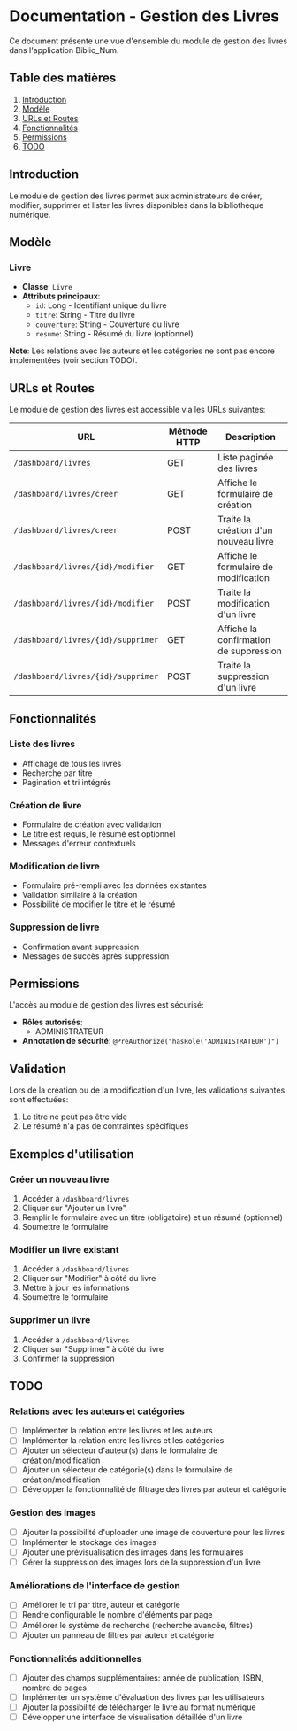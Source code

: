 # Documentation - Gestion des Livres

Ce document présente une vue d'ensemble du module de gestion des livres dans l'application Biblio_Num.

## Table des matières
1. [Introduction](#introduction)
2. [Modèle](#modèle)
3. [URLs et Routes](#urls-et-routes)
4. [Fonctionnalités](#fonctionnalités)
5. [Permissions](#permissions)
6. [TODO](#todo)

## Introduction

Le module de gestion des livres permet aux administrateurs de créer, modifier, supprimer et lister les livres disponibles dans la bibliothèque numérique.

## Modèle

### Livre
- **Classe**: `Livre`
- **Attributs principaux**:
  - `id`: Long - Identifiant unique du livre
  - `titre`: String - Titre du livre
  - `couverture`: String - Couverture du livre
  - `resume`: String - Résumé du livre (optionnel)
  
**Note**: Les relations avec les auteurs et les catégories ne sont pas encore implémentées (voir section TODO).

## URLs et Routes

Le module de gestion des livres est accessible via les URLs suivantes:

| URL                            | Méthode HTTP | Description                              |
|--------------------------------|-------------|------------------------------------------|
| `/dashboard/livres`            | GET         | Liste paginée des livres                 |
| `/dashboard/livres/creer`      | GET         | Affiche le formulaire de création        |
| `/dashboard/livres/creer`      | POST        | Traite la création d'un nouveau livre    |
| `/dashboard/livres/{id}/modifier` | GET      | Affiche le formulaire de modification    |
| `/dashboard/livres/{id}/modifier` | POST     | Traite la modification d'un livre        |
| `/dashboard/livres/{id}/supprimer` | GET     | Affiche la confirmation de suppression   |
| `/dashboard/livres/{id}/supprimer` | POST    | Traite la suppression d'un livre         |

## Fonctionnalités

### Liste des livres
- Affichage de tous les livres
- Recherche par titre
- Pagination et tri intégrés

### Création de livre
- Formulaire de création avec validation
- Le titre est requis, le résumé est optionnel
- Messages d'erreur contextuels

### Modification de livre
- Formulaire pré-rempli avec les données existantes
- Validation similaire à la création
- Possibilité de modifier le titre et le résumé

### Suppression de livre
- Confirmation avant suppression
- Messages de succès après suppression

## Permissions

L'accès au module de gestion des livres est sécurisé:

- **Rôles autorisés**: 
  - ADMINISTRATEUR
- **Annotation de sécurité**: `@PreAuthorize("hasRole('ADMINISTRATEUR')")`

## Validation

Lors de la création ou de la modification d'un livre, les validations suivantes sont effectuées:

1. Le titre ne peut pas être vide
2. Le résumé n'a pas de contraintes spécifiques

## Exemples d'utilisation

### Créer un nouveau livre
1. Accéder à `/dashboard/livres`
2. Cliquer sur "Ajouter un livre"
3. Remplir le formulaire avec un titre (obligatoire) et un résumé (optionnel)
4. Soumettre le formulaire

### Modifier un livre existant
1. Accéder à `/dashboard/livres`
2. Cliquer sur "Modifier" à côté du livre
3. Mettre à jour les informations
4. Soumettre le formulaire

### Supprimer un livre
1. Accéder à `/dashboard/livres`
2. Cliquer sur "Supprimer" à côté du livre
3. Confirmer la suppression

## TODO

### Relations avec les auteurs et catégories
- [ ] Implémenter la relation entre les livres et les auteurs
- [ ] Implémenter la relation entre les livres et les catégories
- [ ] Ajouter un sélecteur d'auteur(s) dans le formulaire de création/modification
- [ ] Ajouter un sélecteur de catégorie(s) dans le formulaire de création/modification
- [ ] Développer la fonctionnalité de filtrage des livres par auteur et catégorie

### Gestion des images
- [ ] Ajouter la possibilité d'uploader une image de couverture pour les livres
- [ ] Implémenter le stockage des images
- [ ] Ajouter une prévisualisation des images dans les formulaires
- [ ] Gérer la suppression des images lors de la suppression d'un livre

### Améliorations de l'interface de gestion
- [ ] Améliorer le tri par titre, auteur et catégorie
- [ ] Rendre configurable le nombre d'éléments par page
- [ ] Améliorer le système de recherche (recherche avancée, filtres)
- [ ] Ajouter un panneau de filtres par auteur et catégorie

### Fonctionnalités additionnelles
- [ ] Ajouter des champs supplémentaires: année de publication, ISBN, nombre de pages
- [ ] Implémenter un système d'évaluation des livres par les utilisateurs
- [ ] Ajouter la possibilité de télécharger le livre au format numérique
- [ ] Développer une interface de visualisation détaillée d'un livre
